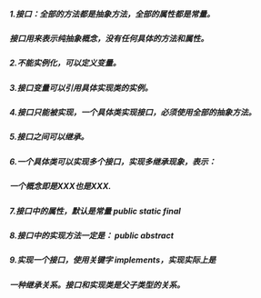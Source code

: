 ##### 1.接口：全部的方法都是抽象方法，全部的属性都是常量。

##### 接口用来表示纯抽象概念，没有任何具体的方法和属性。

##### 2.不能实例化，可以定义变量。

##### 3.接口变量可以引用具体实现类的实例。

##### 4.接口只能被实现，一个具体类实现接口，必须使用全部的抽象方法。

##### 5.接口之间可以继承。

##### 6.一个具体类可以实现多个接口，实现多继承现象，表示：

##### 一个概念即是XXX也是XXX.

##### 7.接口中的属性，默认是常量 public static final

##### 8.接口中的实现方法一定是： public abstract

##### 9.实现一个接口，使用关键字 implements，实现实际上是

##### 一种继承关系。接口和实现类是父子类型的关系。